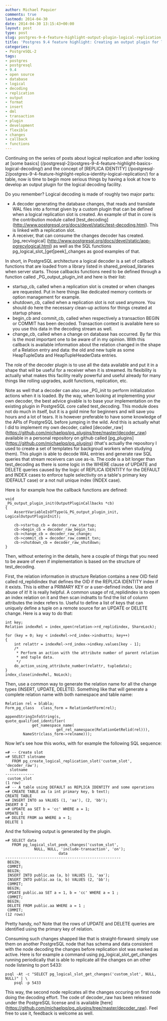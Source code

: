 ```yaml
---
author: Michael Paquier
comments: true
lastmod: 2014-04-30
date: 2014-04-30 13:15:43+00:00
layout: post
type: post
slug: postgres-9-4-feature-highlight-output-plugin-logical-replication
title: 'Postgres 9.4 feature highlight: Creating an output plugin for logical replication'
categories:
- PostgreSQL-2
tags:
- postgres
- postgresql
- 9.4
- open source
- database
- logical
- decoding
- replication
- output
- format
- insert
- dml
- transaction
- plugin
- development
- flexible
- changes
- callback
- functions
---
```

Continuing on the series of posts about logical replication and after
looking at [some basics]
(/postgresql-2/postgres-9-4-feature-highlight-basics-logical-decoding/)
and the concept of [REPLICA IDENTITY]
(/postgresql-2/postgres-9-4-feature-highlight-replica-identity-logical-replication/)
for a table, now is time to begin more serious things by having a look
at how to develop an output plugin for the logical decoding facility.

Do you remember? Logical decoding is made of roughly two major parts:

  * A decoder generating the database changes, that reads and translate
WAL files into a format given by a custom plugin that can be defined when
a logical replication slot is created. An example of that in core is the
contribution module called [test_decoding]
(http://www.postgresql.org/docs/devel/static/test-decoding.html). This is
linked with a replication slot.
  * A receiver, that can consume the changes decoder has created. 
[pg_recvlogical]
(http://www.postgresql.org/docs/devel/static/app-pgrecvlogical.html)
as well as the SQL functions pg\_logical\_slot\_[get|peek]\_changes
as good examples of that.

In short, in PostgreSQL architecture a logical decoder is a set of callback
functions that are loaded from a library listed in shared\_preload\_libraries
when server starts. Those callbacks functions need to be defined through
a function called \_PG\_output\_plugin\_init and here is their list:

  * startup\_cb, called when a replication slot is created or when changes
are requested. Put in here things like dedicated memory contexts or option
management for example.
  * shutdown\_cb, called when a replication slot is not used anymore. You
should do here the necessary clean-up actions for things created at startup
phase.
  * begin_cb and commit_cb, called when respectively a transaction BEGIN or
COMMIT has been decoded. Transaction context is available here so you use
this data in the decoding stream as well.
  * change_cb, called when a change on database has occurred. By far this
is the most important one to be aware of in my opinion. With this callback
is available information about the relation changed in the shape of a Relation
entry and data: the old and new tuple as some HeapTupleData and
HeapTupleHeaderData entries.

The role of the decoder plugin is to use all the data available and put it
in a shape that will be useful for a receiver when it is streamed. Its
flexibility is actually what makes this facility really powerful and useful
already for many things like rolling upgrades, audit functions, replication,
etc.

Note as well that a decoder can also use \_PG\_init to perform initialization
actions when it is loaded. By the way, when looking at implementing your
own decoder, the best advice givable is to base your implementation on
the existing plugin in PostgreSQL core called test\_decoding. This module
does not do much in itself, but it is a gold mine for beginners and will save
you hours and a lot of tears. It is however preferable to have some knowledge
of the APIs of PostgreSQL before jumping in the wild. And this is actually
what I did to implement my own decoder, called [decoder\_raw]
(https://github.com/michaelpq/pg_plugins/tree/master/decoder_raw) available
in a personal repository on github called [pg_plugins]
(https://github.com/michaelpq/pg_plugins) (that's actually the repository
I used to create a set of templates for backgroud workers when studying them).
This plugin is able to decode WAL entries and generate raw SQL queries that
stream receivers can use as-is. The code is a bit longer than test\_decoding
as there is some logic in the WHERE clause of UPDATE and DELETE queries
caused by the logic of REPLICA IDENTITY for the DEFAULT and INDEX cases
to enforce tuple selectivity on a table's primary key (DEFAULT case) or a
not null unique index (INDEX case).

Here is for example how the callback functions are defined:

    void
    _PG_output_plugin_init(OutputPluginCallbacks *cb)
    {
        AssertVariableIsOfType(&_PG_output_plugin_init, LogicalOutputPluginInit);

        cb->startup_cb = decoder_raw_startup;
        cb->begin_cb = decoder_raw_begin_txn;
        cb->change_cb = decoder_raw_change;
        cb->commit_cb = decoder_raw_commit_txn;
        cb->shutdown_cb = decoder_raw_shutdown;
    }

Then, without entering in the details, here a couple of things that you need
to be aware of even if implementation is based on the structure of
test\_decoding.

First, the relation information in structure Relation contains a new OID field
called rd_replidindex that defines the OID if the REPLICA IDENTITY index if
it exists. This is either a PRIMARY KEY or a user-defined index. Use and
abuse of it! It is really helpful. A common usage of rd_replidindex is to
open an index relation on it and then scan indnatts to find the list of
column attributes the index refers to. Useful to define a list of keys
that can uniquely define a tuple on a remote source for an UPDATE or DELETE
change. Here is a way to do that:

    int key;
    Relation indexRel = index_open(relation->rd_replidindex, ShareLock);

    for (key = 0; key < indexRel->rd_index->indnatts; key++)
    {
        int relattr = indexRel->rd_index->indkey.values[key - 1];        
        /*
         * Perform an action with the attribute number of parent relation 
         * and tuple data.
         */
        do_action_using_attribute_number(relattr, tupledata);
    }
    index_close(indexRel, NoLock);

Then, use a common way to generate the relation name for all the change
types (INSERT, UPDATE, DELETE). Something like that will generate
a complete relation name with both namespace and table name:

    Relation rel = blabla;
    Form_pg_class   class_form = RelationGetForm(rel);

    appendStringInfoString(s,
	quote_qualified_identifier(
                get_namespace_name(
                           get_rel_namespace(RelationGetRelid(rel))),
            NameStr(class_form->relname)));

Now let's see how this works, with for example the following SQL sequence:

    =# -- Create slot
    =# SELECT slotname
       FROM pg_create_logical_replication_slot('custom_slot', 'decoder_raw');
      slotname   
    -------------
     custom_slot
    (1 row)
    =# -- A table using DEFAULT as REPLICA IDENTITY and some operations
    =# CREATE TABLE aa (a int primary key, b text);
    CREATE TABLE
    =# INSERT INTO aa VALUES (1, 'aa'), (2, 'bb');
    INSERT 0 2
    =# UPDATE aa SET b = 'cc' WHERE a = 1;
    UPDATE 1
    =# DELETE FROM aa WHERE a = 1;
    DELETE 1

And the following output is generated by the plugin. 

    =# SELECT data
       FROM pg_logical_slot_peek_changes('custom_slot', 
                 NULL, NULL, 'include-transaction', 'on');
                            data                        
    ----------------------------------------------------
     BEGIN;
     COMMIT;
     BEGIN;
     INSERT INTO public.aa (a, b) VALUES (1, 'aa');
     INSERT INTO public.aa (a, b) VALUES (2, 'bb');
     COMMIT;
     BEGIN;
     UPDATE public.aa SET a = 1, b = 'cc' WHERE a = 1 ;
     COMMIT;
     BEGIN;
     DELETE FROM public.aa WHERE a = 1 ;
     COMMIT;
    (12 rows)

Pretty handy, no? Note that the rows of UPDATE and DELETE queries are
identified using the primary key of relation.

Consuming such changes shapped like that is straight-forward: simply
use them on another PostgreSQL node that has schema and data consistent
with the node decoding the changes before replication slot was marked
as active. Here is for example a command using pg\_logical\_slot\_get\_changes
running periodically that is able to replicate all the changes on an other
node listening to port 5433:

    psql -At -c "SELECT pg_logical_slot_get_changes('custom_slot', NULL, NULL)" | \
        psql -p 5433

This way, the second node replicates all the changes occuring on first node
doing the decoding effort. The code of decoder_raw has been released under
the PostgreSQL license and is available [here]
(https://github.com/michaelpq/pg_plugins/tree/master/decoder_raw). Feel
free to use it, feedback is welcome as well.
